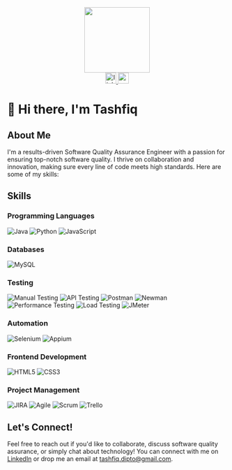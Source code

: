 <div align="center">
  <img height="150" src="https://camo.githubusercontent.com/62da68eb62b1e5f175f7d1f0191dd89a653d7908feb22d37d4a0ab07365d6791/68747470733a2f2f6d656469612e67697068792e636f6d2f6d656469612f4d3967624264396e6244724f5475314d71782f67697068792e676966"  />
</div>

<div align="center">
  <a href="www.linkedin.com/in/tashfiquzzaman" target="_blank">
    <img src="https://img.shields.io/static/v1?message=LinkedIn&logo=linkedin&label=&color=0077B5&logoColor=white&labelColor=&style=for-the-badge" height="25" alt="linkedin logo"  />
  </a>
  <a href="tashfiq.dipto@gmail.com" target="_blank">
    <img src="https://img.shields.io/static/v1?message=Gmail&logo=gmail&label=&color=D14836&logoColor=white&labelColor=&style=for-the-badge" height="25" alt="gmail logo"  />
  </a>
</div>



<!-- Header -->
# 👋 Hi there, I'm Tashfiq 

## About Me

I'm a results-driven Software Quality Assurance Engineer with a passion for ensuring top-notch software quality. I thrive on collaboration and innovation, making sure every line of code meets high standards. Here are some of my skills:

## Skills

### Programming Languages
![Java](https://img.shields.io/badge/Java-007396?style=for-the-badge&logo=java&logoColor=white)
![Python](https://img.shields.io/badge/Python-3776AB?style=for-the-badge&logo=python&logoColor=white)
![JavaScript](https://img.shields.io/badge/JavaScript-F7DF1E?style=for-the-badge&logo=javascript&logoColor=black)

### Databases
![MySQL](https://img.shields.io/badge/MySQL-4479A1?style=for-the-badge&logo=mysql&logoColor=white)

### Testing
![Manual Testing](https://img.shields.io/badge/Manual%20Testing-555555?style=for-the-badge)
![API Testing](https://img.shields.io/badge/API%20Testing-555555?style=for-the-badge)
![Postman](https://img.shields.io/badge/Postman-FF6C37?style=for-the-badge&logo=postman&logoColor=white)
![Newman](https://img.shields.io/badge/Newman-FF6C37?style=for-the-badge)
![Performance Testing](https://img.shields.io/badge/Performance%20Testing-555555?style=for-the-badge)
![Load Testing](https://img.shields.io/badge/Load%20Testing-555555?style=for-the-badge)
![JMeter](https://img.shields.io/badge/JMeter-555555?style=for-the-badge&logo=apache-jmeter&logoColor=black)

### Automation
![Selenium](https://img.shields.io/badge/Selenium-43B02A?style=for-the-badge&logo=selenium&logoColor=white)
![Appium](https://img.shields.io/badge/Appium-43B02A?style=for-the-badge)
### Frontend Development
![HTML5](https://img.shields.io/badge/HTML5-E34F26?style=for-the-badge&logo=html5&logoColor=white)
![CSS3](https://img.shields.io/badge/CSS3-1572B6?style=for-the-badge&logo=css3&logoColor=white)

### Project Management
![JIRA](https://img.shields.io/badge/JIRA-0052CC?style=for-the-badge&logo=jira&logoColor=white)
![Agile](https://img.shields.io/badge/Agile-0095D5?style=for-the-badge)
![Scrum](https://img.shields.io/badge/Scrum-0095D5?style=for-the-badge)
![Trello](https://img.shields.io/badge/Trello-0052CC?style=for-the-badge&logo=trello&logoColor=blue)

## Let's Connect!

Feel free to reach out if you'd like to collaborate, discuss software quality assurance, or simply chat about technology! You can connect with me on [LinkedIn](www.linkedin.com/in/tashfiquzzaman) or drop me an email at tashfiq.dipto@gmail.com.
